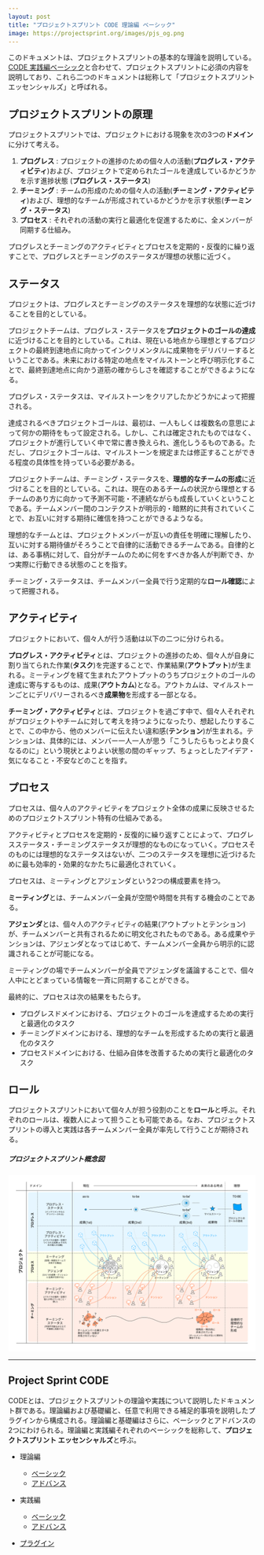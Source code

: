 ```yaml
---
layout: post
title: "プロジェクトスプリント CODE 理論編 ベーシック"
image: https://projectsprint.org/images/pjs_og.png
---
```


このドキュメントは、プロジェクトスプリントの基本的な理論を説明している。[CODE 実践編ベーシック](../practice/basic.md)と合わせて、プロジェクトスプリントに必須の内容を説明しており、これら二つのドキュメントは総称して「プロジェクトスプリント エッセンシャルズ」と呼ばれる。


## プロジェクトスプリントの原理

プロジェクトスプリントでは、プロジェクトにおける現象を次の3つの**ドメイン**に分けて考える。

1. **プログレス** : プロジェクトの進捗のための個々人の活動(**プログレス・アクティビティ**)および、プロジェクトで定められたゴールを達成しているかどうかを示す進捗状態 (**プログレス・ステータス**)
2. **チーミング** : チームの形成のための個々人の活動(**チーミング・アクティビティ**)および、理想的なチームが形成されているかどうかを示す状態(**チーミング・ステータス**)
3. **プロセス** : それぞれの活動の実行と最適化を促進するために、全メンバーが同期する仕組み。

プログレスとチーミングのアクティビティとプロセスを定期的・反復的に繰り返すことで、プログレスとチーミングのステータスが理想の状態に近づく。

## ステータス
プロジェクトは、プログレスとチーミングのステータスを理想的な状態に近づけることを目的としている。

プロジェクトチームは、プログレス・ステータスを**プロジェクトのゴールの達成**に近づけることを目的としている。これは、現在いる地点から理想とするプロジェクトの最終到達地点に向かってインクリメンタルに成果物をデリバリーするということである。未来における特定の地点をマイルストーンと呼び明示化することで、最終到達地点に向かう道筋の確からしさを確認することができるようになる。

プログレス・ステータスは、マイルストーンをクリアしたかどうかによって把握される。

達成されるべきプロジェクトゴールは、最初は、一人もしくは複数名の意思によって何かの期待をもって設定される。しかし、これは確定されたものではなく、プロジェクトが進行していく中で常に書き換えられ、進化しうるものである。ただし、プロジェクトゴールは、マイルストーンを規定または修正することができる程度の具体性を持っている必要がある。

プロジェクトチームは、チーミング・ステータスを、**理想的なチームの形成**に近づけることを目的としている。これは、現在のあるチームの状況から理想とするチームのあり方に向かって予測不可能・不連続ながらも成長していくということである。チームメンバー間のコンテクストが明示的・暗黙的に共有されていくことで、お互いに対する期待に確信を持つことができるようなる。

理想的なチームとは、プロジェクトメンバーが互いの責任を明確に理解したり、互いに対する期待値がそろうことで自律的に活動できるチームである。自律的とは、ある事柄に対して、自分がチームのために何をすべきか各人が判断でき、かつ実際に行動できる状態のことを指す。

チーミング・ステータスは、チームメンバー全員で行う定期的な**ロール確認**によって把握される。

## アクティビティ
プロジェクトにおいて、個々人が行う活動は以下の二つに分けられる。

**プログレス・アクティビティ**とは、プロジェクトの進捗のため、個々人が自身に割り当てられた作業(**タスク**)を完遂することで、作業結果(**アウトプット**)が生まれる。ミーティングを経て生まれたアウトプットのうちプロジェクトのゴールの達成に寄与するものは、成果(**アウトカム**)となる。アウトカムは、マイルストーンごとにデリバリーされるべき**成果物**を形成する一部となる。

**チーミング・アクティビティ**とは、プロジェクトを過ごす中で、個々人それぞれがプロジェクトやチームに対して考えを持つようになったり、想起したりすることで、この中から、他のメンバーに伝えたい違和感(**テンション**)が生まれる。テンションは、具体的には、メンバー一人一人が思う「こうしたらもっとより良くなるのに」という現状とよりよい状態の間のギャップ、ちょっとしたアイデア・気になること・不安などのことを指す。

## プロセス

プロセスは、個々人のアクティビティをプロジェクト全体の成果に反映させるためのプロジェクトスプリント特有の仕組みである。

アクティビティとプロセスを定期的・反復的に繰り返すことによって、プログレスステータス・チーミングステータスが理想的なものになっていく。プロセスそのものには理想的なステータスはないが、二つのステータスを理想に近づけるために最も効率的・効果的なかたちに最適化されていく。

プロセスは、ミーティングとアジェンダという2つの構成要素を持つ。

**ミーティング**とは、チームメンバー全員が空間や時間を共有する機会のことである。

**アジェンダ**とは、個々人のアクティビティの結果(アウトプットとテンション)が、チームメンバーと共有されるために明文化されたものである。ある成果やテンションは、アジェンダとなってはじめて、チームメンバー全員から明示的に認識されることが可能になる。

ミーティングの場でチームメンバーが全員でアジェンダを議論することで、個々人中にとどまっている情報を一斉に同期することができる。

最終的に、プロセスは次の結果をもたらす。

  * プログレスドメインにおける、プロジェクトのゴールを達成するための実行と最適化のタスク
  * チーミングドメインにおける、理想的なチームを形成するための実行と最適化のタスク
  * プロセスドメインにおける、仕組み自体を改善するための実行と最適化のタスク

## ロール
プロジェクトスプリントにおいて個々人が担う役割のことを**ロール**と呼ぶ。それぞれのロールは、複数人によって担うことも可能である。なお、プロジェクトスプリントの導入と実践は各チームメンバー全員が率先して行うことが期待される。

##### プロジェクトスプリント概念図
![プロジェクトスプリント概念図](/ja/images/essentials.png)

---

## Project Sprint CODE

CODEとは、プロジェクトスプリントの理論や実践について説明したドキュメント群である。理論編および基礎編と、任意で利用できる補足的事項を説明したプラグインから構成される。理論編と基礎編はさらに、ベーシックとアドバンスの2つにわけられる。理論編と実践編それぞれのベーシックを総称して、**プロジェクトスプリント エッセンシャルズ**と呼ぶ。

* 理論編
  - [ベーシック](../theory/basic.md)
  - [アドバンス](../theory/advance.md)

* 実践編
  - [ベーシック](../practice/basic.md)
  - [アドバンス](../practice/advance.md)

* [プラグイン](../plug-in/index.md)
